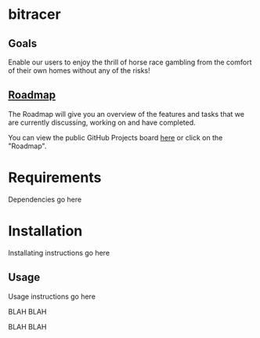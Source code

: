 # bitracer

## Goals
Enable our users to enjoy the thrill of horse race gambling from the comfort of their own homes without any of the risks! 

## [Roadmap](https://github.com/greatlakesracing/bitracer/projects/1)
The Roadmap will give you an overview of the features and tasks that we are currently discussing, working on and have completed.

You can view the public GitHub Projects board [here](https://github.com/greatlakesracing/bitracer/projects/1) or click on the "Roadmap".

# Requirements
  Dependencies go here
# Installation
  Installating instructions go here
## Usage
  Usage instructions go here


  BLAH BLAH


  BLAH BLAH
